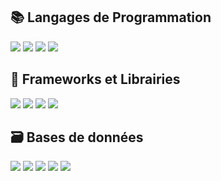 ## 📚 Langages de Programmation 

[![](https://img.shields.io/badge/-Python-3776ab?style=flat-square&logo=python&logoColor=FFDD55)](https://www.python.org/)
[![](https://img.shields.io/badge/-JavaScript-F7DF1E?style=flat-square&logo=javascript&logoColor=black)](https://developer.mozilla.org/en-US/docs/Web/JavaScript)
[![](https://img.shields.io/badge/-PHP-777BB4?style=flat-square&logo=php&logoColor=white)](https://www.php.net/)
[![](https://img.shields.io/badge/-TypeScript-006FC5?style=flat-square&logo=typescript&logoColor=fff)](https://www.typescriptlang.org/)


## 🧰 Frameworks et Librairies
[![](https://img.shields.io/badge/-Django-103E2E?style=flat-square&logo=django&logoColor=white)](https://www.djangoproject.com/)
[![](https://img.shields.io/badge/-Next.js-000000?style=flat-square&logo=next.js&logoColor=fff)](https://nextjs.org/)
[![](https://img.shields.io/badge/-TailwindCSS-35B3EC?style=flat-square&logo=tailwindcss&logoColor=fff)](https://tailwindcss.com/)
[![](https://img.shields.io/badge/-React-181818?style=flat-square&logo=react&logoColor=00D7FE)](https://fr.react.dev/)

## 🗃️ Bases de données

[![](https://img.shields.io/badge/-MySQL-00618A?style=flat-square&logo=mysql&logoColor=fff)](https://www.mysql.com/fr/)
[![](https://img.shields.io/badge/-Prisma-2C3748?style=flat-square&logo=prisma&logoColor=fff)](https://www.prisma.io/)
[![](https://img.shields.io/badge/-Postman-FD6C35?style=flat-square&logo=postman&logoColor=fff)](https://www.postman.com/)
[![](https://img.shields.io/badge/-Figma-1E1E1E?style=flat-square&logo=figma&logoColor=fff)](https://www.postman.com/)
[![](https://img.shields.io/badge/-Git-F05033?style=flat-square&logo=git&logoColor=fff)](https://git-scm.com/)
